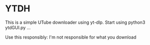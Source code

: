 # YTDH

This is a simple UTube downloader using yt-dlp. Start using python3 ytdGUI.py ...


Use this responsibly: I'm not responsible for what you download
